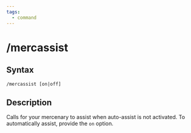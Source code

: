 ```yaml
---
tags:
  - command
---
```


# /mercassist

## Syntax

<!--cmd-syntax-start-->
```eqcommand
/mercassist [on|off]
```
<!--cmd-syntax-end-->

## Description

<!--cmd-desc-start-->
Calls for your mercenary to assist when auto-assist is not activated. To automatically assist, provide the `on` option.
<!--cmd-desc-end-->